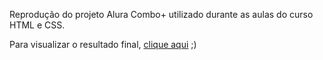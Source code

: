 Reprodução do projeto Alura Combo+ utilizado durante as aulas do curso HTML e CSS.

Para visualizar o resultado final, [clique aqui](https://anaclaudiaaraujo.github.io/aluraplus/) ;)